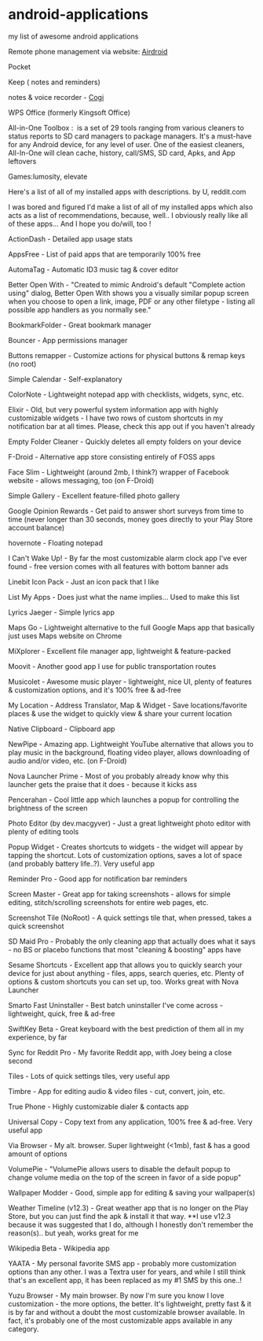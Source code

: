 # android-applications
my list of awesome android applications


Remote phone management via website: [Airdroid](https://play.google.com/store/apps/details?id=com.sand.airdroid)

Pocket

Keep ( notes and reminders)

notes & voice recorder - [Cogi](https://play.google.com/store/apps/details?id=com.cogi.mobile)

WPS Office (formerly Kingsoft Office)

All-in-One Toolbox :  is a set of 29 tools ranging from various cleaners to status reports to SD card managers to package managers. It's a must-have for any Android device, for any level of user. One of the easiest cleaners, All-In-One will clean cache, history, call/SMS, SD card, Apks, and App leftovers

Games:lumosity, elevate

Here's a list of all of my installed apps with descriptions.
by U, reddit.com

I was bored and figured I'd make a list of all of my installed apps which also acts as a list of recommendations, because, well.. I obviously really like all of these apps... And I hope you do/will, too !

ActionDash - Detailed app usage stats

AppsFree - List of paid apps that are temporarily 100% free

AutomaTag - Automatic ID3 music tag & cover editor

Better Open With - "Created to mimic Android's default "Complete action using" dialog, Better Open With shows you a visually similar popup screen when you choose to open a link, image, PDF or any other filetype - listing all possible app handlers as you normally see."

BookmarkFolder - Great bookmark manager

Bouncer - App permissions manager

Buttons remapper - Customize actions for physical buttons & remap keys (no root)

Simple Calendar - Self-explanatory

ColorNote - Lightweight notepad app with checklists, widgets, sync, etc.

Elixir - Old, but very powerful system information app with highly customizable widgets - I have two rows of custom shortcuts in my notification bar at all times. Please, check this app out if you haven't already

Empty Folder Cleaner - Quickly deletes all empty folders on your device

F-Droid - Alternative app store consisting entirely of FOSS apps

Face Slim - Lightweight (around 2mb, I think?) wrapper of Facebook website - allows messaging, too (on F-Droid)

Simple Gallery - Excellent feature-filled photo gallery

Google Opinion Rewards - Get paid to answer short surveys from time to time (never longer than 30 seconds, money goes directly to your Play Store account balance)

hovernote - Floating notepad

I Can't Wake Up! - By far the most customizable alarm clock app I've ever found - free version comes with all features with bottom banner ads

Linebit Icon Pack - Just an icon pack that I like

List My Apps - Does just what the name implies... Used to make this list

Lyrics Jaeger - Simple lyrics app

Maps Go - Lightweight alternative to the full Google Maps app that basically just uses Maps website on Chrome

MiXplorer - Excellent file manager app, lightweight & feature-packed

Moovit - Another good app I use for public transportation routes

Musicolet - Awesome music player - lightweight, nice UI, plenty of features & customization options, and it's 100% free & ad-free

My Location - Address Translator, Map & Widget - Save locations/favorite places & use the widget to quickly view & share your current location

Native Clipboard - Clipboard app

NewPipe - Amazing app. Lightweight YouTube alternative that allows you to play music in the background, floating video player, allows downloading of audio and/or video, etc. (on F-Droid)

Nova Launcher Prime - Most of you probably already know why this launcher gets the praise that it does - because it kicks ass

Pencerahan - Cool little app which launches a popup for controlling the brightness of the screen

Photo Editor (by dev.macgyver) - Just a great lightweight photo editor with plenty of editing tools

Popup Widget - Creates shortcuts to widgets - the widget will appear by tapping the shortcut. Lots of customization options, saves a lot of space (and probably battery life..?). Very useful app

Reminder Pro - Good app for notification bar reminders

Screen Master - Great app for taking screenshots - allows for simple editing, stitch/scrolling screenshots for entire web pages, etc.

Screenshot Tile (NoRoot) - A quick settings tile that, when pressed, takes a quick screenshot

SD Maid Pro - Probably the only cleaning app that actually does what it says - no BS or placebo functions that most "cleaning & boosting" apps have

Sesame Shortcuts - Excellent app that allows you to quickly search your device for just about anything - files, apps, search queries, etc. Plenty of options & custom shortcuts you can set up, too. Works great with Nova Launcher

Smarto Fast Uninstaller - Best batch uninstaller I've come across - lightweight, quick, free & ad-free

SwiftKey Beta - Great keyboard with the best prediction of them all in my experience, by far

Sync for Reddit Pro - My favorite Reddit app, with Joey being a close second

Tiles - Lots of quick settings tiles, very useful app

Timbre - App for editing audio & video files - cut, convert, join, etc.

True Phone - Highly customizable dialer & contacts app

Universal Copy - Copy text from any application, 100% free & ad-free. Very useful app

Via Browser - My alt. browser. Super lightweight (<1mb), fast & has a good amount of options

VolumePie - "VolumePie allows users to disable the default popup to change volume media on the top of the screen in favor of a side popup"

Wallpaper Modder - Good, simple app for editing & saving your wallpaper(s)

Weather Timeline (v12.3) - Great weather app that is no longer on the Play Store, but you can just find the apk & install it that way. **I use v12.3 because it was suggested that I do, although I honestly don't remember the reason(s).. but yeah, works great for me

Wikipedia Beta - Wikipedia app

YAATA - My personal favorite SMS app - probably more customization options than any other. I was a Textra user for years, and while I still think that's an excellent app, it has been replaced as my #1 SMS by this one..!

Yuzu Browser - My main browser. By now I'm sure you know I love customization - the more options, the better. It's lightweight, pretty fast & it is by far and without a doubt the most customizable browser available. In fact, it's probably one of the most customizable apps available in any category.
